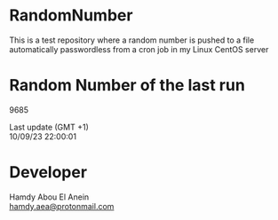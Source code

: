 # RandomNumber    
This is a test repository where a random number is pushed to a file automatically passwordless from a cron job in my Linux CentOS server    
# Random Number of the last run   
9685
      
Last update (GMT +1)    
10/09/23 22:00:01
# Developer    
Hamdy Abou El Anein   
hamdy.aea@protonmail.com
